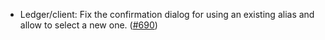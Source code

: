 - Ledger/client: Fix the confirmation dialog for using an existing alias and
  allow to select a new one. ([#690](https://github.com/anoma/anoma/pull/690))